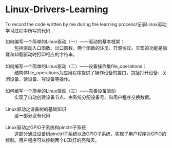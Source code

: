 # Linux-Drivers-Learning
To record the code written by me during the learning process/记录Linux驱动学习过程中所写的代码

如何编写一个简单的Linux驱动（一）——驱动的基本框架：<br/>
    &emsp;&emsp;包括驱动入口函数、出口函数、两个函数的注册、开源协议。实现的功能是加载和卸载驱动时打印相应的字符串。
<br/><br/>
如何编写一个简单的Linux驱动（二）——设备操作集file_operations：<br/>
    &emsp;&emsp;结构体file_operations为应用程序提供了操作设备的接口，包括打开设备、关闭设备、读设备、写设备等操作。
<br/><br/>
如何编写一个简单的Linux驱动（三）——完善设备驱动<br/>
    &emsp;&emsp;实现了自动创建设备节点、由系统分配设备号、和用户程序交换数据。
<br/><br/>
Linux驱动之设备树的基础知识<br/>
    &emsp;&emsp;这一部分没有代码
<br/><br/>
Linux驱动之GPIO子系统和pinctrl子系统<br/>
    &emsp;&emsp;这部分通过设备树pinctrl子系统以及GPIO子系统，实现了用户程序对GPIO的控制。用户程序可以控制两个LED灯的亮和灭。
 